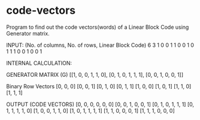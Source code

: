 # code-vectors
Program to find out the code vectors(words) of a Linear Block Code using Generator matrix.


INPUT: (No. of columns, No. of rows, Linear Block Code)
6
3
1 0 0 1 1 0
0 1 0 1 1 1
0 0 1 0 0 1


INTERNAL CALCULATION:

GENERATOR MATRIX (G)
[[1, 0, 0, 1, 1, 0],
[0, 1, 0, 1, 1, 1],
[0, 0, 1, 0, 0, 1]]

Binary Row Vectors
[0, 0, 0]
[0, 0, 1]
[0, 1, 0]
[0, 1, 1]
[1, 0, 0]
[1, 0, 1]
[1, 1, 0]
[1, 1, 1]


OUTPUT (CODE VECTORS)
[0, 0, 0, 0, 0, 0]
[0, 0, 1, 0, 0, 1]
[0, 1, 0, 1, 1, 1]
[0, 1, 1, 1, 1, 0]
[1, 0, 0, 1, 1, 0]
[1, 0, 1, 1, 1, 1]
[1, 1, 0, 0, 0, 1]
[1, 1, 1, 0, 0, 0]
